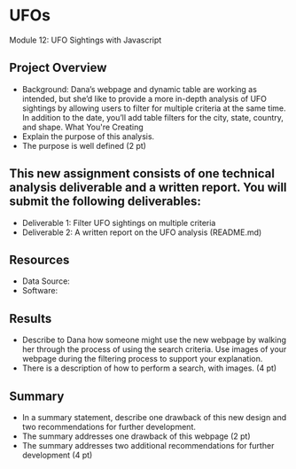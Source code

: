 # UFOs
Module 12: UFO Sightings with Javascript
## Project Overview
- Background: Dana’s webpage and dynamic table are working as intended, but she’d like to provide a more in-depth analysis of UFO sightings by allowing users to filter for multiple criteria at the same time. In addition to the date, you’ll add table filters for the city, state, country, and shape.
What You're Creating
- Explain the purpose of this analysis.
- The purpose is well defined (2 pt)

## This new assignment consists of one technical analysis deliverable and a written report. You will submit the following deliverables:
- Deliverable 1: Filter UFO sightings on multiple criteria
- Deliverable 2: A written report on the UFO analysis (README.md)

## Resources
- Data Source:
- Software: 

## Results
-  Describe to Dana how someone might use the new webpage by walking her through the process of using the search criteria. Use images of your webpage during the filtering process to support your explanation.
- There is a description of how to perform a search, with images. (4 pt)

## Summary
-  In a summary statement, describe one drawback of this new design and two recommendations for further development.
- The summary addresses one drawback of this webpage (2 pt)
- The summary addresses two additional recommendations for further development (4 pt)
